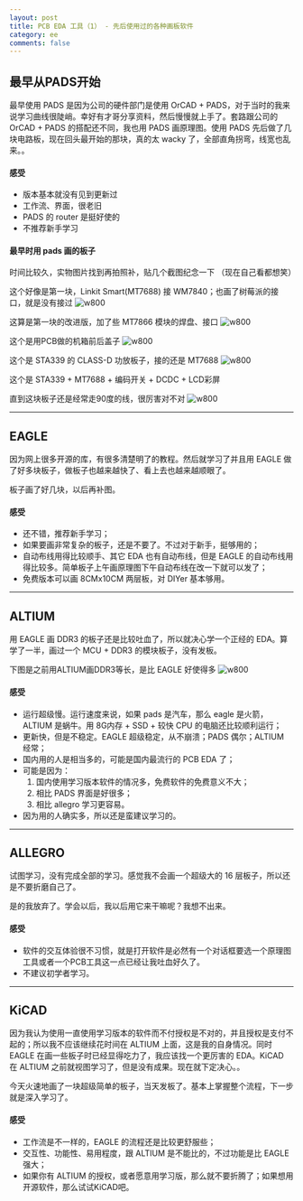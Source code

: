 ```yaml
---
layout: post
title: PCB EDA 工具（1） - 先后使用过的各种画板软件
category: ee
comments: false
---
```


## 最早从PADS开始

最早使用 PADS 是因为公司的硬件部门是使用 OrCAD + PADS，对于当时的我来说学习曲线很陡峭。幸好有才哥分享资料，然后慢慢就上手了。套路跟公司的 OrCAD + PADS 的搭配还不同，我也用 PADS 画原理图。使用 PADS 先后做了几块电路板，现在回头最开始的那块，真的太 wacky 了，全部直角拐弯，线宽也乱来。。

#### 感受

* 版本基本就没有见到更新过
* 工作流、界面，很老旧
* PADS 的 router 是挺好使的
* 不推荐新手学习

#### 最早时用 pads 画的板子

时间比较久，实物图片找到再拍照补，贴几个截图纪念一下
（现在自己看都想笑）

这个好像是第一块，Linkit Smart(MT7688) 接 WM7840；也画了树莓派的接口，就是没有接过
![w800](/images/2019-07-16-talk-about-eda-tools-01.jpg)

这算是第一块的改进版，加了些 MT7866 模块的焊盘、接口
![w800](/images/2019-07-16-talk-about-eda-tools-02.jpg)

这个是用PCB做的机箱前后盖子
![w800](/images/2019-07-16-talk-about-eda-tools-03.jpg)

这个是 STA339 的 CLASS-D 功放板子，接的还是 MT7688
![w800](/images/2019-07-16-talk-about-eda-tools-04.jpg)


这个是 STA339 + MT7688 + 编码开关 + DCDC + LCD彩屏

直到这块板子还是经常走90度的线，很厉害对不对
![w800](/images/2019-07-16-talk-about-eda-tools-05.jpg)

---

## EAGLE

因为网上很多开源的库，有很多清楚明了的教程。然后就学习了并且用 EAGLE 做了好多块板子，做板子也越来越快了、看上去也越来越顺眼了。

板子画了好几块，以后再补图。

#### 感受

* 还不错，推荐新手学习；
* 如果要画非常复杂的板子，还是不要了。不过对于新手，挺够用的；
* 自动布线用得比较顺手、其它 EDA 也有自动布线，但是 EAGLE 的自动布线用得比较多。简单板子上午画原理图下午自动布线在改一下就可以发了；
* 免费版本可以画 8CMx10CM 两层板，对 DIYer 基本够用。

---

## ALTIUM

用 EAGLE 画 DDR3 的板子还是比较吐血了，所以就决心学一个正经的 EDA。算学了一半，画过一个 MCU + DDR3 的模块板子，没有发板。

下图是之前用ALTIUM画DDR3等长，是比 EAGLE 好使得多
![w800](/images/2019-07-16-talk-about-eda-tools-21.jpg)

#### 感受

* 运行超级慢。运行速度来说，如果 pads 是汽车，那么 eagle 是火箭，ALTIUM 是蜗牛。用 8G内存 + SSD + 较快 CPU 的电脑还比较顺利运行；
* 更新快，但是不稳定。EAGLE 超级稳定，从不崩溃；PADS 偶尔；ALTIUM 经常；
* 国内用的人是相当多的，可能是国内最流行的 PCB EDA 了；
* 可能是因为：
  1. 国内使用学习版本软件的情况多，免费软件的免费意义不大；
  2. 相比 PADS 界面是好很多；
  3. 相比 allegro 学习更容易。
* 因为用的人确实多，所以还是蛮建议学习的。


---

## ALLEGRO

试图学习，没有完成全部的学习。感觉我不会画一个超级大的 16 层板子，所以还是不要折磨自己了。

是的我放弃了。学会以后，我以后用它来干嘛呢？我想不出来。

#### 感受

* 软件的交互体验很不习惯，就是打开软件是必然有一个对话框要选一个原理图工具或者一个PCB工具这一点已经让我吐血好久了。
* 不建议初学者学习。

---

## KiCAD

因为我认为使用一直使用学习版本的软件而不付授权是不对的，并且授权是支付不起的；所以我不应该继续花时间在 ALTIUM 上面，这是我的自身情况。同时 EAGLE 在画一些板子时已经显得吃力了，我应该找一个更厉害的 EDA。KiCAD 在 ALTIUM 之前就视图学习了，但是没有成果。现在就下定决心。。

今天火速地画了一块超级简单的板子，当天发板了。基本上掌握整个流程，下一步就是深入学习了。

#### 感受

* 工作流是不一样的，EAGLE 的流程还是比较更舒服些；
* 交互性、功能性、易用程度，跟 ALTIUM 是不能比的，不过功能是比 EAGLE 强大；
* 如果你有 ALTIUM 的授权，或者愿意用学习版，那么就不要折腾了；如果想用开源软件，那么试试KiCAD吧。

